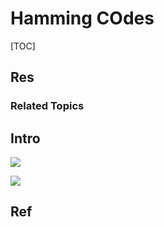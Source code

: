# Hamming COdes

[TOC]



## Res
### Related Topics



## Intro
![](../../../../../../../Assets/Pics/Screenshot%202023-06-24%20at%2010.15.03%20PM.png)

![](../../../../../../../Assets/Pics/Screenshot%202023-06-24%20at%2010.15.15%20PM.png)



## Ref
[👍 汉明码——计算机网络——全网最通俗的讲解]: https://blog.csdn.net/qq_19782019/article/details/87452394

[Hamming Distance (汉明距离)]: https://blog.csdn.net/chouisbo/article/details/54906909

[最小汉明码距和数据编码的纠错能力的关系]: https://blog.csdn.net/weixin_45783996/article/details/116203267

[汉明距离及其高效计算方式]: https://www.jianshu.com/p/52f9317ca0a6

